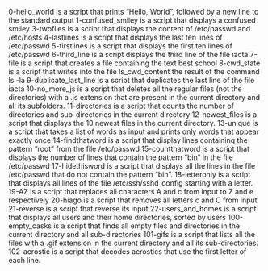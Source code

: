 0-hello_world is a script that prints “Hello, World”, followed by a new line to the standard output
1-confused_smiley is a script that displays a confused smiley
3-twofiles is a script that displays  the content of /etc/passwd and /etc/hosts
4-lastlines is a script that displays the last ten lines of /etc/passwd
5-firstlines is a script that displays the first ten lines of /etc/passwd
6-third_line is a script displays the third line of the file iacta
7-file is a script that creates a file containing the text best school
8-cwd_state is a script that  writes into the file ls_cwd_content the result of the command ls -la
9-duplicate_last_line is a script that  duplicates the last line of the file iacta
10-no_more_js is a script that deletes all the regular files (not the directories) with a .js extension that are present in the current directory and all its subfolders.
11-directories is a script that counts the number of directories and sub-directories in the current directory
12-newest_files is a script that displays the 10 newest files in the current directory.
13-unique is a script that takes a list of words as input and prints only words that appear exactly once
14-findthatword is a script that display lines containing the pattern “root” from the file /etc/passwd
15-countthatword is a script that displays the number of lines that contain the pattern “bin” in the file /etc/passwd
17-hidethisword is a script that displays all the lines in the file /etc/passwd that do not contain the pattern “bin”.
18-letteronly is a script that displays all  lines of the file /etc/ssh/sshd_config starting with a letter.
19-AZ is a script that replaces all characters A and c from input to Z and e respectively
20-hiago is a script that  removes all letters c and C from input
21-reverse is a script that reverse its input
22-users_and_homes is a script that displays all users and their home directories, sorted by users
100-empty_casks is a script that finds all empty files and directories in the current directory and all sub-directories
101-gifs is a script that lists all the files with a .gif extension in the current directory and all its sub-directories.
102-acrostic is a script that decodes acrostics that use the first letter of each line.
